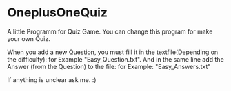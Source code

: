 OneplusOneQuiz
==============

A little Programm for Quiz Game. You can change this program for make your own Quiz.

When you add a new Question, you must fill it in the textfile(Depending on the difficulty): for Example 
"Easy_Question.txt".
And in the same line add the Answer (from the Question) to the file: for Example: "Easy_Answers.txt"

If anything is unclear ask me. :)
